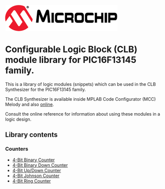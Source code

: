![Microchip logo](images/microchip.png)
# Configurable Logic Block (CLB) module library for PIC16F13145 family.

This is a library of logic modules (snippets) which can be used in the CLB Synthesizer for the PIC16F13145 family.

The CLB Synthesizer is available inside MPLAB Code Configurator (MCC) Melody and also [online](https://logic.microchip.com/clbsynthesizer).

Consult the online reference for information about using these modules in a logic design.

## Library contents

### Counters

- [4-Bit Binary Counter](count_4b)
- [4-Bit Binary Down Counter](count_down_4b)
- [4-Bit Up/Down Counter](count_up_down_4b)
- [4-Bit Johnson Counter](count_johnson_4b)
- [4-Bit Ring Counter](count_ring_4b)
